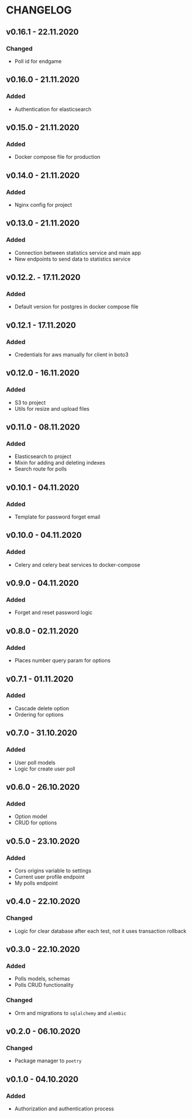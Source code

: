 # CHANGELOG


## v0.16.1 - 22.11.2020

### Changed

* Poll id for endgame

## v0.16.0 - 21.11.2020

### Added

* Authentication for elasticsearch

## v0.15.0 - 21.11.2020

### Added

* Docker compose file for production

## v0.14.0 - 21.11.2020

### Added

 * Nginx config for project

## v0.13.0 - 21.11.2020

### Added

* Connection between statistics service and main app
* New endpoints to send data to statistics service

## v0.12.2. - 17.11.2020

### Added

* Default version for postgres in docker compose file

## v0.12.1 - 17.11.2020

### Added

* Credentials for aws manually for client in boto3

## v0.12.0 - 16.11.2020

### Added

* S3 to project
* Utils for resize and upload files

## v0.11.0 - 08.11.2020

### Added

* Elasticsearch to project
* Mixin for adding and deleting indexes
* Search route for polls

## v0.10.1 - 04.11.2020

### Added

* Template for password forget email

## v0.10.0 - 04.11.2020

### Added

* Celery and celery beat services to docker-compose

## v0.9.0 - 04.11.2020

### Added

* Forget and reset password logic

## v0.8.0 - 02.11.2020

### Added

* Places number query param for options

## v0.7.1 - 01.11.2020

### Added

* Cascade delete option
* Ordering for options

## v0.7.0 - 31.10.2020

### Added

* User poll models
* Logic for create user poll

## v0.6.0 - 26.10.2020

### Added

* Option model
* CRUD for options

## v0.5.0 - 23.10.2020

### Added

* Cors origins variable to settings
* Current user profile endpoint
* My polls endpoint

## v0.4.0 - 22.10.2020

### Changed

* Logic for clear database after each test, not it uses transaction rollback

## v0.3.0 - 22.10.2020

### Added

* Polls models, schemas
* Polls CRUD functionality

### Changed

* Orm and migrations to `sqlalchemy` and `alembic`

## v0.2.0 - 06.10.2020

### Changed

* Package manager to `poetry`

## v0.1.0 - 04.10.2020

### Added

* Authorization and authentication process

